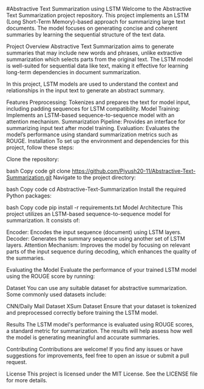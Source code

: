 #Abstractive Text Summarization using LSTM
Welcome to the Abstractive Text Summarization project repository. This project implements an LSTM (Long Short-Term Memory)-based approach for summarizing large text documents. The model focuses on generating concise and coherent summaries by learning the sequential structure of the text data.

Project Overview
Abstractive Text Summarization aims to generate summaries that may include new words and phrases, unlike extractive summarization which selects parts from the original text. The LSTM model is well-suited for sequential data like text, making it effective for learning long-term dependencies in document summarization.

In this project, LSTM models are used to understand the context and relationships in the input text to generate an abstract summary.

Features
Preprocessing: Tokenizes and prepares the text for model input, including padding sequences for LSTM compatibility.
Model Training: Implements an LSTM-based sequence-to-sequence model with an attention mechanism.
Summarization Pipeline: Provides an interface for summarizing input text after model training.
Evaluation: Evaluates the model’s performance using standard summarization metrics such as ROUGE.
Installation
To set up the environment and dependencies for this project, follow these steps:

Clone the repository:

bash
Copy code
git clone https://github.com/Piyush20-11/Abstractive-Text-Summarization.git
Navigate to the project directory:

bash
Copy code
cd Abstractive-Text-Summarization
Install the required Python packages:

bash
Copy code
pip install -r requirements.txt
Model Architecture
This project utilizes an LSTM-based sequence-to-sequence model for summarization. It consists of:

Encoder: Encodes the input sequence (document) using LSTM layers.
Decoder: Generates the summary sequence using another set of LSTM layers.
Attention Mechanism: Improves the model by focusing on relevant parts of the input sequence during decoding, which enhances the quality of the summaries.

Evaluating the Model
Evaluate the performance of your trained LSTM model using the ROUGE score by running:

Dataset
You can use any suitable dataset for abstractive summarization. Some commonly used datasets include:

CNN/Daily Mail Dataset
XSum Dataset
Ensure that your dataset is tokenized and preprocessed correctly before training the LSTM model.

Results
The LSTM model's performance is evaluated using ROUGE scores, a standard metric for summarization. The results will help assess how well the model is generating meaningful and accurate summaries.

Contributing
Contributions are welcome! If you find any issues or have suggestions for improvements, feel free to open an issue or submit a pull request.

License
This project is licensed under the MIT License. See the LICENSE file for more details.
